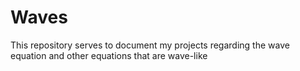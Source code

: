 # Waves
This repository serves to document my projects regarding the wave equation and other equations that are wave-like
